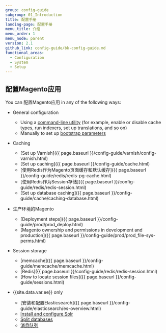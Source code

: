 ```yaml
---
group: config-guide
subgroup: 01_Introduction
title: 配置手册
landing-page: 配置手册
menu_title: 介绍
menu_order: 1
menu_node: parent
version: 2.1
github_link: config-guide/bk-config-guide.md
functional_areas:
  - Configuration
  - System
  - Setup
---
```


<h2 id="configuration">配置Magento应用</h2>
You can 配置Magento应用 in any of the following ways:

*	General configuration

	*  	Using a <a href="{{ page.baseurl }}/config-guide/cli/config-cli.html">command-line utility</a> (for example, enable or disable cache types, run indexers, set up translations, and so on)
	*  	Manually to set up <a href="{{ page.baseurl }}/config-guide/bootstrap/magento-bootstrap.html">bootstrap parameters</a>

*	Caching

	*	[Set up Varnish]({{ page.baseurl }}/config-guide/varnish/config-varnish.html)
	* [Set up caching]({{ page.baseurl }}/config-guide/cache.html)
	*	[使用Redis作为Magento页面缓存和默认缓存]({{ page.baseurl }}/config-guide/redis/redis-pg-cache.html)
	*	[使用Redis作为Session存储]({{ page.baseurl }}/config-guide/redis/redis-session.html)
	*	[Set up database caching]({{ page.baseurl }}/config-guide/cache/caching-database.html)

*	生产环境的Magento

	*	[Deployment steps]({{ page.baseurl }}/config-guide/prod/prod_deploy.html)
	*	[Magento ownership and permissions in development and production]({{ page.baseurl }}/config-guide/prod/prod_file-sys-perms.html)

*	Session storage
	*	[memcache]({{ page.baseurl }}/config-guide/memcache/memcache.html)
	*	[Redis]({{ page.baseurl }}/config-guide/redis/redis-session.html)
	*	[How to locate session files]({{ page.baseurl }}/config-guide/sessions.html)

*	{{site.data.var.ee}} only

	*	[安装和配置Elasticsearch]({{ page.baseurl }}/config-guide/elasticsearch/es-overview.html)
	*	<a href="{{ page.baseurl }}/config-guide/solr/solr-overview.html">Install and configure Solr</a>
	*	<a href="{{ page.baseurl }}/config-guide/multi-master/multi-master.html">Split databases</a>
	*	<a href="{{ page.baseurl }}/config-guide/mq/rabbitmq-overview.html">消息队列</a>
